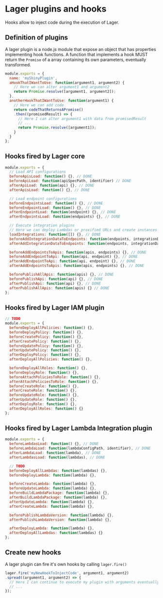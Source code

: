 Lager plugins and hooks
===

Hooks allow to inject code during the execution of Lager.

Definition of plugins
---

A lager plugin is a node.js module that expose an object that has properties implementing hook functions.
A function that implements a hook MUST return the `Promise` of a array containing its own parameters,
eventually transformed.

```javascript
module.exports = {
  name: 'myShinyPlugin',
  aHookThatIWantToUse: function(argument1, argument2) {
    // Here we can alter argument1 and argument2
    return Promise.resolve([argument1, argument2]);
  },
  anotherHookThatIWantToUse: function(argument1) {
    // Here we can add code
    return codeThatReturnsAPromise()
    .then((promisedResult) => {
      // Here I can alter argument1 with data from promisedResult
      // ...
      return Promise.resolve([argument1]);
    }
  }
};
```

Hooks fired by Lager core
---

```javascript
module.exports = {
  // Load API configurations
  beforeApisLoad: function() {}, // DONE
  beforeApiLoad: function(apiSpecPath, identifier) // DONE
  afterApiLoad: function(api) {}, // DONE
  afterApisLoad: function() {}, // DONE

  // Load endpoint configurations
  beforeEndpointsLoad: function() {}, // DONE
  beforeEndpointLoad: function() {}, // DONE
  afterEndpointLoad: function(endpoint) {}, // DONE
  afterEndpointsLoad: function(endpoints) {}, // DONE

  // Execute integration plugins
  // Here we can deploy Lambdas or proxified URLs and create instances of IntegrationDataInjector
  loadIntegrations: function([]) {}, // DONE
  beforeAddIntegrationDataToEndpoints: function(endpoints, integrationDataInjectors) {}, // DONE
  afterAddIntegrationDataToEndpoints: function(endpoints, integrationDataInjectors) {}, // DONE

  beforeAddEndpointsToApis: function(apis, endpoints) {}, // DONE
  beforeAddEndpointToApi: function(api, endpoint) {}, // DONE
  afterAddEndpointToApi: function(api, endpoint) {}, // DONE
  afterAddEndpointsToApis: function(apis, endpoints) {}, // DONE

  beforePublishAllApis: function(apis) {}, // DONE
  beforePublishApi: function(api) {}, // DONE
  afterPublishApi: function(api) {}, // DONE
  afterPublishAllApis: function(apis) {} // DONE
};
```

Hooks fired by Lager IAM plugin
---

```javascript
// TODO
module.exports = {
  beforeDeployAllPolicies: function() {},
  beforeDeployPolicy: function() {},
  beforeCreatePolicy: function() {},
  afterCreatePolicy: function() {},
  beforeUpdatePolicy: function() {},
  afterUpdatePolicy: function() {},
  afterDeployPolicy: function() {},
  afterDeployAllPolicies: function() {},

  beforeDeployAllRoles: function() {},
  beforeDeployRole: function() {},
  beforeAttachPoliciesToRole: function() {},
  afterAttachPoliciesToRole: function() {},
  beforeCreateRole: function() {},
  afterCreateRole: function() {},
  beforeUpdateRole: function() {},
  afterUpdateRole: function() {},
  afterDeployRole: function() {},
  afterDeployAllRoles: function() {}
};
```

Hooks fired by Lager Lambda Integration plugin
---

```javascript
module.exports = {
  beforeLambdasLoad: function() {}, // DONE
  beforeLambdaLoad: function(lambdaConfigPath, identifier), // DONE
  afterLambdaLoad: function(lambda), // DONE
  afterLambdasLoad: function(lambdas), // DONE

  // TODO
  beforeDeployAllLambdas: function(lambdas) {},
  beforeDeployLambda: function(lambda) {},

  beforeCreateLambda: function(lambda) {},
  beforeUpdateLambda: function(lambda) {},
  beforeBuildLambdaPackage: function(lambda) {},
  afterBuildLambdaPackage: function(lambda) {},
  afterUpdateLambda: function(lambda) {},
  afterCreateLambda: function(lambda) {},

  beforePublishLambdaVersion: function(lambda) {},
  afterPublishLambdaVersion: function(lambda) {},

  afterDeployLambda: function(lambda) {},
  afterDeployAllLambdas: function(lambdas) {}
};
```

Create new hooks
---

A lager plugin can fire it's own hooks by calling `lager.fire()`

```javascript
lager.fire('myNewHookToInjectCode', argument1, argument2)
.spread((argument1, argument2) => {
  // Here I can continue to execute my plugin with arguments eventually transformed by other plugins
  // ...
});
```
